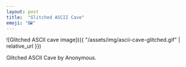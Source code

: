 ```yaml
---
layout: post
title:  "Glitched ASCII Cave"
emoji: "🖼️"
---
```


![Glitched ASCII cave image]({{ "/assets/img/ascii-cave-glitched.gif" | relative_url }})

Glitched ASCII Cave by Anonymous.